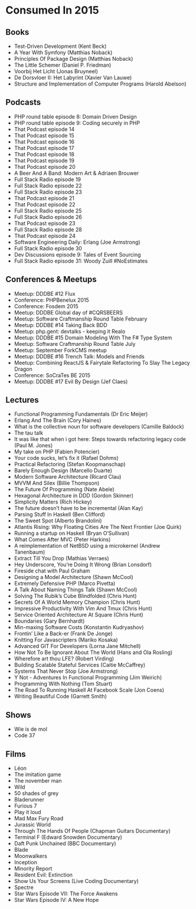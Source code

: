 # Consumed In 2015


## Books

- Test-Driven Development (Kent Beck)
- A Year With Symfony (Matthias Noback)
- Principles Of Package Design (Matthias Noback)
- The Little Schemer (Daniel P. Friedman)
- Voorbij Het Licht (Jonas Bruyneel)
- De Dorsvloer II: Het Labyrint (Xavier Van Lauwe)
- Structure and Implementation of Computer Programs (Harold Abelson)


## Podcasts

- PHP round table episode 8: Domain Driven Design
- PHP round table episode 9: Coding securely in PHP
- That Podcast episode 14
- That Podcast episode 15
- That Podcast episode 16
- That Podcast episode 17
- That Podcast episode 18
- That Podcast episode 19
- That Podcast episode 20
- A Beer And A Band: Modern Art & Adriaen Brouwer
- Full Stack Radio episode 19
- Full Stack Radio episode 22
- Full Stack Radio episode 23
- That Podcast episode 21
- That Podcast episode 22
- Full Stack Radio episode 25
- Full Stack Radio episode 26
- That Podcast episode 23
- Full Stack Radio episode 28
- That Podcast episode 24
- Software Engineering Daily: Erlang (Joe Armstrong)
- Full Stack Radio episode 30
- Dev Discussions episode 9: Tales of Event Sourcing
- Full Stack Radio episode 31: Woody Zuill #NoEstimates


## Conferences & Meetups

- Meetup: DDDBE #12 Flux
- Conference: PHPBenelux 2015
- Conference: Fosdem 2015
- Meetup: DDDBE Global day of #CQRSBEERS
- Meetup: Software Craftmanship Round Table February
- Meetup: DDDBE #14 Taking Back BDD
- Meetup: php.gent: devtalks - keeping it Realo
- Meetup: DDDBE #15 Domain Modeling With The F# Type System
- Meetup: Software Craftmanship Round Table July
- Meetup: September ForkCMS meetup
- Meetup: DDDBE #16 Trench Talk: Models and Friends
- Meetup: Combining ReactJS & Fairytale Refactoring To Slay The Legacy Dragon
- Conference: SoCraTes BE 2015
- Meetup: DDDBE #17 Evil By Design (Jef Claes)


## Lectures

- Functional Programming Fundamentals (Dr Eric Meijer)
- Erlang And The Brain (Cory Haines)
- What is the collective noun for software developers (Camille Baldock)
- The tau talk
- It was like that when i got here: Steps towards refactoring legacy code (Paul M. Jones)
- My take on PHP (Fabien Potencier)
- Your code sucks, let’s fix it (Rafael Dohms)
- Practical Refactoring (Stefan Koopmanschap)
- Barely Enough Design (Marcello Duarte)
- Modern Software Architecture (Ricard Clau)
- MVVM And Silex (Billie Thompson)
- The Future Of Programming (Nate Abele)
- Hexagonal Architecture in DDD (Gordon Skinner)
- Simplicity Matters (Rich Hickey)
- The future doesn’t have to be incremental (Alan Kay)
- Parsing Stuff In Haskell (Ben Clifford)
- The Sweet Spot (Alberto Brandolini)
- Atlantis Rising: Why Floating Cities Are The Next Frontier (Joe Quirk)
- Running a startup on Haskell (Bryan O’Sullivan)
- What Comes After MVC (Peter Harkins)
- A reimplementation of NetBSD using a microkernel (Andrew Tanenbaum)
- Extract Till You Drop (Mathias Verraes)
- Hey Underscore, You’re Doing It Wrong (Brian Lonsdorf)
- Fireside chat with Paul Graham
- Designing a Model Architecture (Shawn McCool)
- Extremely Defensive PHP (Marco Pivetta)
- A Talk About Naming Things Talk (Shawn McCool)
- Solving The Rubik’s Cube Blindfolded (Chris Hunt)
- Secrets Of A World Memory Champion (Chris Hunt)
- Impressive Productivity With Vim And Tmux (Chris Hunt)
- Service Oriented Architecture At Square (Chris Hunt)
- Boundaries (Gary Bernhardt)
- Min-maxing Software Costs (Konstantin Kudryashov)
- Frontin’ Like a Back-er (Frank De Jonge)
- Knitting For Javascripters (Mariko Kosaka)
- Advanced GIT For Developers (Lorna Jane Mitchell)
- How Not To Be Ignorant About The World (Hans and Ola Rosling)
- Wherefore art thou LFE? (Robert Virding)
- Building Scalable Stateful Services (Caitie McCaffrey)
- Systems That Never Stop (Joe Armstrong)
- Y Not - Adventures In Functional Programming (Jim Weirich)
- Programming With Nothing (Tom Stuart)
- The Road To Running Haskell At Facebook Scale (Jon Coens)
- Writing Beautiful Code (Garrett Smith)


## Shows

- Wie is de mol
- Code 37


## Films

- Léon
- The imitation game
- The november man
- Wild
- 50 shades of grey
- Bladerunner
- Furious 7
- Play it loud
- Mad Max Fury Road
- Jurassic World
- Through The Hands Of People (Chapman Guitars Documentary)
- Terminal F (Edward Snowden Documentary)
- Daft Punk Unchained (BBC Documentary)
- Blade
- Moonwalkers
- Inception
- Minority Report
- Resident Evil: Extinction
- Show Us Your Screens (Live Coding Documentary)
- Spectre
- Star Wars Episode VII: The Force Awakens
- Star Wars Episode IV: A New Hope
